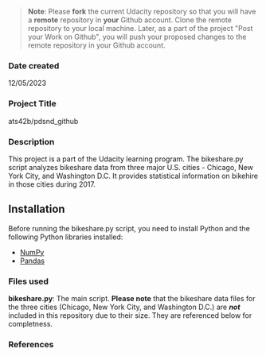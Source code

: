 >**Note**: Please **fork** the current Udacity repository so that you will have a **remote** repository in **your** Github account. Clone the remote repository to your local machine. Later, as a part of the project "Post your Work on Github", you will push your proposed changes to the remote repository in your Github account.

### Date created
12/05/2023

### Project Title
ats42b/pdsnd_github

### Description
This project is a part of the Udacity learning program. The bikeshare.py script analyzes bikeshare data from three major U.S. cities - Chicago, New York City, and Washington D.C. It provides statistical information on bikehire in those cities during 2017.

## Installation 
Before running the bikeshare.py script, you need to install Python and the following Python libraries installed:
- [NumPy](http://www.numpy.org/)
- [Pandas](http://pandas.pydata.org/)


### Files used
**bikeshare.py**: The main script. 
**Please note** that the bikeshare data files for the three cities (Chicago, New York City, and Washington D.C.) are ***not*** included in this repository due to their size. 
They are referenced below for completness. 

### References
- [About READMEs](https://docs.github.com/en/repositories/managing-your-repositorys-settings-and-features/customizing-your-repository/about-readmes)
- [Basic Writing and formating syntax](https://docs.github.com/en/get-started/writing-on-github/getting-started-with-writing-and-formatting-on-github/basic-writing-and-formatting-syntax)

### Good to know
- [Markdown Live Preview](https://markdownlivepreview.com/)

Used to check my ReadMe file as it was created.


